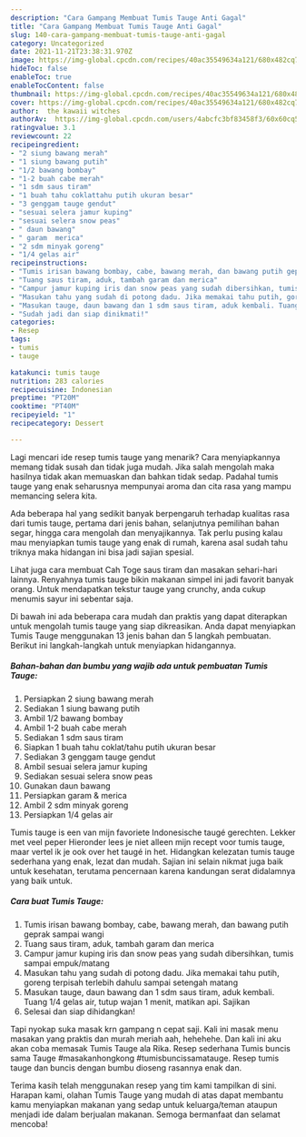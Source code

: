 ```yaml
---
description: "Cara Gampang Membuat Tumis Tauge Anti Gagal"
title: "Cara Gampang Membuat Tumis Tauge Anti Gagal"
slug: 140-cara-gampang-membuat-tumis-tauge-anti-gagal
category: Uncategorized
date: 2021-11-21T23:38:31.970Z
image: https://img-global.cpcdn.com/recipes/40ac35549634a121/680x482cq70/tumis-tauge-foto-resep-utama.jpg
hideToc: false
enableToc: true
enableTocContent: false
thumbnail: https://img-global.cpcdn.com/recipes/40ac35549634a121/680x482cq70/tumis-tauge-foto-resep-utama.jpg
cover: https://img-global.cpcdn.com/recipes/40ac35549634a121/680x482cq70/tumis-tauge-foto-resep-utama.jpg
author:  the kawaii witches
authorAv:  https://img-global.cpcdn.com/users/4abcfc3bf83458f3/60x60cq50/avatar.jpg
ratingvalue: 3.1
reviewcount: 22
recipeingredient:
- "2 siung bawang merah"
- "1 siung bawang putih"
- "1/2 bawang bombay"
- "1-2 buah cabe merah"
- "1 sdm saus tiram"
- "1 buah tahu coklattahu putih ukuran besar"
- "3 genggam tauge gendut"
- "sesuai selera jamur kuping"
- "sesuai selera snow peas"
- " daun bawang"
- " garam  merica"
- "2 sdm minyak goreng"
- "1/4 gelas air"
recipeinstructions:
- "Tumis irisan bawang bombay, cabe, bawang merah, dan bawang putih geprak sampai wangi"
- "Tuang saus tiram, aduk, tambah garam dan merica"
- "Campur jamur kuping iris dan snow peas yang sudah dibersihkan, tumis sampai empuk/matang"
- "Masukan tahu yang sudah di potong dadu. Jika memakai tahu putih, goreng terpisah terlebih dahulu sampai setengah matang"
- "Masukan tauge, daun bawang dan 1 sdm saus tiram, aduk kembali. Tuang 1/4 gelas air, tutup wajan 1 menit, matikan api. Sajikan"
- "Sudah jadi dan siap dinikmati!"
categories:
- Resep
tags:
- tumis
- tauge

katakunci: tumis tauge 
nutrition: 283 calories
recipecuisine: Indonesian
preptime: "PT20M"
cooktime: "PT40M"
recipeyield: "1"
recipecategory: Dessert

---
```



Lagi mencari ide resep tumis tauge yang menarik? Cara menyiapkannya memang tidak susah dan tidak juga mudah. Jika salah mengolah maka hasilnya tidak akan memuaskan dan bahkan tidak sedap. Padahal tumis tauge yang enak seharusnya mempunyai aroma dan cita rasa yang mampu memancing selera kita.


Ada beberapa hal yang sedikit banyak berpengaruh terhadap kualitas rasa dari tumis tauge, pertama dari jenis bahan, selanjutnya pemilihan bahan segar, hingga cara mengolah dan menyajikannya. Tak perlu pusing kalau mau menyiapkan tumis tauge yang enak di rumah, karena asal sudah tahu triknya maka hidangan ini bisa jadi sajian spesial.

Lihat juga cara membuat Cah Toge saus tiram dan masakan sehari-hari lainnya. Renyahnya tumis tauge bikin makanan simpel ini jadi favorit banyak orang. Untuk mendapatkan tekstur tauge yang crunchy, anda cukup menumis sayur ini sebentar saja.


Di bawah ini ada beberapa cara mudah dan praktis yang dapat diterapkan untuk mengolah tumis tauge yang siap dikreasikan. Anda dapat menyiapkan Tumis Tauge menggunakan 13 jenis bahan dan 5 langkah pembuatan. Berikut ini langkah-langkah untuk menyiapkan hidangannya.

<!--inarticleads1-->

##### Bahan-bahan dan bumbu yang wajib ada untuk pembuatan Tumis Tauge:

1. Persiapkan 2 siung bawang merah
1. Sediakan 1 siung bawang putih
1. Ambil 1/2 bawang bombay
1. Ambil 1-2 buah cabe merah
1. Sediakan 1 sdm saus tiram
1. Siapkan 1 buah tahu coklat/tahu putih ukuran besar
1. Sediakan 3 genggam tauge gendut
1. Ambil sesuai selera jamur kuping
1. Sediakan sesuai selera snow peas
1. Gunakan  daun bawang
1. Persiapkan  garam &amp; merica
1. Ambil 2 sdm minyak goreng
1. Persiapkan 1/4 gelas air


Tumis tauge is een van mijn favoriete Indonesische taugé gerechten. Lekker met veel peper Hieronder lees je niet alleen mijn recept voor tumis tauge, maar vertel ik je ook over het taugé in het. Hidangkan kelezatan tumis tauge sederhana yang enak, lezat dan mudah. Sajian ini selain nikmat juga baik untuk kesehatan, terutama pencernaan karena kandungan serat didalamnya yang baik untuk. 

<!--inarticleads2-->

##### Cara buat Tumis Tauge:

1. Tumis irisan bawang bombay, cabe, bawang merah, dan bawang putih geprak sampai wangi
1. Tuang saus tiram, aduk, tambah garam dan merica
1. Campur jamur kuping iris dan snow peas yang sudah dibersihkan, tumis sampai empuk/matang
1. Masukan tahu yang sudah di potong dadu. Jika memakai tahu putih, goreng terpisah terlebih dahulu sampai setengah matang
1. Masukan tauge, daun bawang dan 1 sdm saus tiram, aduk kembali. Tuang 1/4 gelas air, tutup wajan 1 menit, matikan api. Sajikan
1. Selesai dan siap dihidangkan!

Tapi nyokap suka masak krn gampang n cepat saji. Kali ini masak menu masakan yang praktis dan murah meriah aah, hehehehe. Dan kali ini aku akan coba memasak Tumis Tauge ala Rika. Resep sederhana Tumis buncis sama Tauge #masakanhongkong #tumisbuncissamatauge. Resep tumis tauge dan buncis dengan bumbu dioseng rasannya enak dan. 

Terima kasih telah menggunakan resep yang tim kami tampilkan di sini. Harapan kami, olahan Tumis Tauge yang mudah di atas dapat membantu kamu menyiapkan makanan yang sedap untuk keluarga/teman ataupun menjadi ide dalam berjualan makanan. Semoga bermanfaat dan selamat mencoba!
